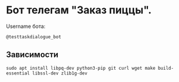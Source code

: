 # Бот телегам "Заказ пиццы".

Username бота:

    @testtaskdialogue_bot

## Зависимости

```shell
sudo apt install libpq-dev python3-pip git curl wget make build-essential libssl-dev zlib1g-dev
```
